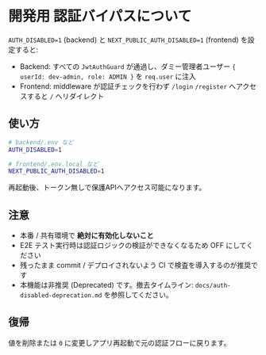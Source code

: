 # 開発用 認証バイパスについて

`AUTH_DISABLED=1` (backend) と `NEXT_PUBLIC_AUTH_DISABLED=1` (frontend) を設定すると:

- Backend: すべての `JwtAuthGuard` が通過し、ダミー管理者ユーザー `{ userId: dev-admin, role: ADMIN }` を `req.user` に注入
- Frontend: middleware が認証チェックを行わず `/login` `/register` へアクセスすると `/` へリダイレクト

## 使い方

```bash
# backend/.env など
AUTH_DISABLED=1

# frontend/.env.local など
NEXT_PUBLIC_AUTH_DISABLED=1
```

再起動後、トークン無しで保護APIへアクセス可能になります。

## 注意

- 本番 / 共有環境で **絶対に有効化しないこと**
- E2E テスト実行時は認証ロジックの検証ができなくなるため OFF にしてください
- 残ったまま commit / デプロイされないよう CI で検査を導入するのが推奨です
- 本機能は非推奨 (Deprecated) です。撤去タイムライン: `docs/auth-disabled-deprecation.md` を参照してください。

## 復帰

値を削除または `0` に変更しアプリ再起動で元の認証フローに戻ります。
